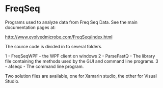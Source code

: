 FreqSeq
=======

Programs used to analyze data from Freq Seq Data.  See the main documentation pages at:

http://www.evolvedmicrobe.com/FreqSeq/index.html

The source code is divided in to several folders.

1 - FreqSeqWPF - the WPF client on windows
2 - ParseFastQ - The library file containing the methods used by the GUI and command line programs.
3 - afseqc - The command line program.

Two solution files are available, one for Xamarin studio, the other for Visual Studio.
